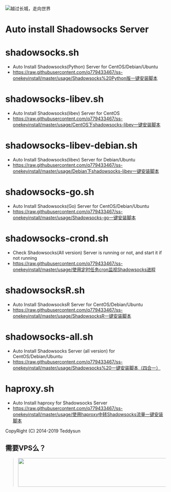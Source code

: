![越过长城，走向世界](https://cdn.laod.wang/wp-content/uploads/2018/09/cc.gif)
# Auto install Shadowsocks Server

shadowsocks.sh
===============
- Auto Install Shadowsocks(Python) Server for CentOS/Debian/Ubuntu
- https://raw.githubusercontent.com/q779433467/ss-onekeyinstall/master/usage/Shadowsocks%20Python版一键安装脚本

shadowsocks-libev.sh
===============
- Auto Install Shadowsocks(libev) Server for CentOS
- https://raw.githubusercontent.com/q779433467/ss-onekeyinstall/master/usage/CentOS下shadowsocks-libev一键安装脚本

shadowsocks-libev-debian.sh
===============
- Auto Install Shadowsocks(libev) Server for Debian/Ubuntu
- https://raw.githubusercontent.com/q779433467/ss-onekeyinstall/master/usage/Debian下shadowsocks-libev一键安装脚本

shadowsocks-go.sh
===============
- Auto Install Shadowsocks(Go) Server for CentOS/Debian/Ubuntu
- https://raw.githubusercontent.com/q779433467/ss-onekeyinstall/master/usage/Shadowsocks-go一键安装脚本

shadowsocks-crond.sh
===============
- Check Shadowsocks(All version) Server is running or not, and start it if not running
- https://raw.githubusercontent.com/q779433467/ss-onekeyinstall/master/usage/使用定时任务cron监视Shadowsocks进程

shadowsocksR.sh
===============
- Auto Install ShadowsocksR Server for CentOS/Debian/Ubuntu
- https://raw.githubusercontent.com/q779433467/ss-onekeyinstall/master/usage/ShadowsocksR一键安装脚本

shadowsocks-all.sh
==================
- Auto Install Shadowsocks Server (all version) for CentOS/Debian/Ubuntu
- https://raw.githubusercontent.com/q779433467/ss-onekeyinstall/master/usage/Shadowsocks%20一键安装脚本（四合一）

haproxy.sh
===============
- Auto Install haproxy for Shadowsocks Server
- https://raw.githubusercontent.com/q779433467/ss-onekeyinstall/master/usage/使用haproxy中转Shadowsocks流量一键安装脚本

CopyRight (C) 2014-2019 Teddysun

## 需要VPS么？
> <a href="https://www.vultr.com/?ref=8372571-6G"><img src="https://www.vultr.com/media/banners/banner_728x90.png" width="728" height="90"></a>

